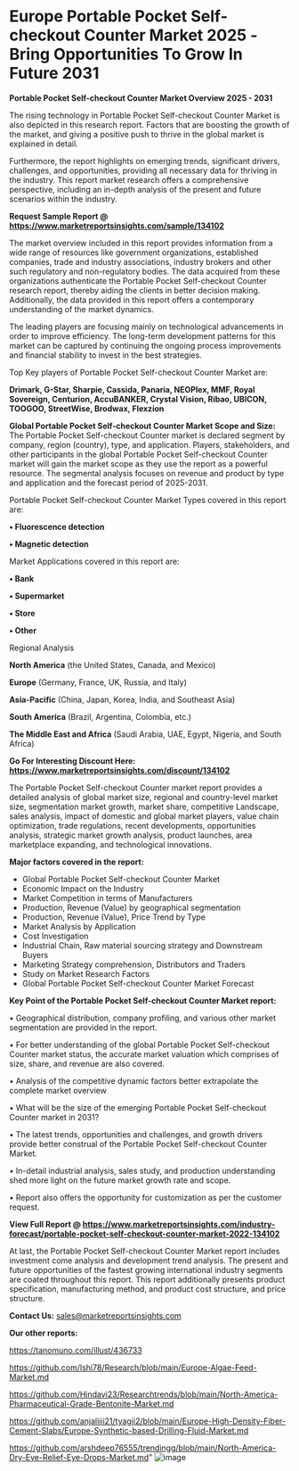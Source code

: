 # Europe Portable Pocket Self-checkout Counter Market 2025 -Bring Opportunities To Grow In Future 2031

<Strong> Portable Pocket Self-checkout Counter Market Overview 2025 - 2031</strong>

The rising technology in Portable Pocket Self-checkout Counter Market is also depicted in this research report. Factors that are boosting the growth of the market, and giving a positive push to thrive in the global market is explained in detail.

Furthermore, the report highlights on emerging trends, significant drivers, challenges, and opportunities, providing all necessary data for thriving in the industry. This report market research offers a comprehensive perspective, including an in-depth analysis of the present and future scenarios within the industry.

<strong>Request Sample Report @ <a href=https://www.marketreportsinsights.com/sample/134102>https://www.marketreportsinsights.com/sample/134102</a></strong>

The market overview included in this report provides information from a wide range of resources like government organizations, established companies, trade and industry associations, industry brokers and other such regulatory and non-regulatory bodies. The data acquired from these organizations authenticate the Portable Pocket Self-checkout Counter research report, thereby aiding the clients in better decision making. Additionally, the data provided in this report offers a contemporary understanding of the market dynamics.

The leading players are focusing mainly on technological advancements in order to improve efficiency. The long-term development patterns for this market can be captured by continuing the ongoing process improvements and financial stability to invest in the best strategies.

Top Key players of Portable Pocket Self-checkout Counter Market are:

<strong>Drimark, G-Star, Sharpie, Cassida, Panaria, NEOPlex, MMF, Royal Sovereign, Centurion, AccuBANKER, Crystal Vision, Ribao, UBICON, TOOGOO, StreetWise, Brodwax, Flexzion</strong>

<strong><b>Global Portable Pocket Self-checkout Counter Market Scope and Size:</b></strong>
The Portable Pocket Self-checkout Counter market is declared segment by company, region (country), type, and application. Players, stakeholders, and other participants in the global Portable Pocket Self-checkout Counter market will gain the market scope as they use the report as a powerful resource. The segmental analysis focuses on revenue and product by type and application and the forecast period of 2025-2031.

Portable Pocket Self-checkout Counter Market Types covered in this report are:

<strong>• Fluorescence detection

• Magnetic detection</strong>

Market Applications covered in this report are:

<strong>• Bank

• Supermarket

• Store

• Other</strong> 

Regional Analysis

<strong>North America</strong> (the United States, Canada, and Mexico)

<strong>Europe</strong> (Germany, France, UK, Russia, and Italy)

<strong>Asia-Pacific</strong> (China, Japan, Korea, India, and Southeast Asia)

<strong>South America</strong> (Brazil, Argentina, Colombia, etc.)

<strong>The Middle East and Africa</strong> (Saudi Arabia, UAE, Egypt, Nigeria, and South Africa)

<strong>Go For Interesting Discount Here: <a href=https://www.marketreportsinsights.com/discount/134102>https://www.marketreportsinsights.com/discount/134102</a></strong>

The Portable Pocket Self-checkout Counter market report provides a detailed analysis of global market size, regional and country-level market size, segmentation market growth, market share, competitive Landscape, sales analysis, impact of domestic and global market players, value chain optimization, trade regulations, recent developments, opportunities analysis, strategic market growth analysis, product launches, area marketplace expanding, and technological innovations.

<strong><b>Major factors covered in the report:</b></strong>
<ul>
  <li>Global Portable Pocket Self-checkout Counter Market </li>
  <li>Economic Impact on the Industry</li>
  <li>Market Competition in terms of Manufacturers</li>
  <li>Production, Revenue (Value) by geographical segmentation</li>
  <li>Production, Revenue (Value), Price Trend by Type</li>
  <li>Market Analysis by Application</li>
  <li>Cost Investigation</li>
  <li>Industrial Chain, Raw material sourcing strategy and Downstream Buyers</li>
  <li>Marketing Strategy comprehension, Distributors and Traders</li>
  <li>Study on Market Research Factors</li>
  <li>Global Portable Pocket Self-checkout Counter Market Forecast</li>
</ul>

<strong><b>Key Point of the Portable Pocket Self-checkout Counter Market report:</b></strong>

• Geographical distribution, company profiling, and various other market segmentation are provided in the report.

• For better understanding of the global Portable Pocket Self-checkout Counter market status, the accurate market valuation which comprises of size, share, and revenue are also covered.

• Analysis of the competitive dynamic factors better extrapolate the complete market overview

• What will be the size of the emerging Portable Pocket Self-checkout Counter market in 2031?

• The latest trends, opportunities and challenges, and growth drivers provide better construal of the Portable Pocket Self-checkout Counter Market.

• In-detail industrial analysis, sales study, and production understanding shed more light on the future market growth rate and scope.

• Report also offers the opportunity for customization as per the customer request.

<strong><b>View Full Report @ <a href=https://www.marketreportsinsights.com/industry-forecast/portable-pocket-self-checkout-counter-market-2022-134102>https://www.marketreportsinsights.com/industry-forecast/portable-pocket-self-checkout-counter-market-2022-134102</a></b></strong>


At last, the Portable Pocket Self-checkout Counter Market report includes investment come analysis and development trend analysis. The present and future opportunities of the fastest growing international industry segments are coated throughout this report. This report additionally presents product specification, manufacturing method, and product cost structure, and price structure.

<strong>Contact Us:</strong>
sales@marketreportsinsights.com

<strong>Our other reports:</strong>

<a href=https://tanomuno.com/illust/436733>https://tanomuno.com/illust/436733</a>

<a href=https://github.com/Ishi78/Research/blob/main/Europe-Algae-Feed-Market.md>https://github.com/Ishi78/Research/blob/main/Europe-Algae-Feed-Market.md</a>

<a href=https://github.com/Hindavi23/Researchtrends/blob/main/North-America-Pharmaceutical-Grade-Bentonite-Market.md>https://github.com/Hindavi23/Researchtrends/blob/main/North-America-Pharmaceutical-Grade-Bentonite-Market.md</a>

<a href=https://github.com/anjaliiii21/tyagii2/blob/main/Europe-High-Density-Fiber-Cement-Slabs/Europe-Synthetic-based-Drilling-Fluid-Market.md>https://github.com/anjaliiii21/tyagii2/blob/main/Europe-High-Density-Fiber-Cement-Slabs/Europe-Synthetic-based-Drilling-Fluid-Market.md</a>

<a href=https://github.com/arshdeep76555/trendingg/blob/main/North-America-Dry-Eye-Relief-Eye-Drops-Market.md>https://github.com/arshdeep76555/trendingg/blob/main/North-America-Dry-Eye-Relief-Eye-Drops-Market.md</a>"
![image](https://github.com/user-attachments/assets/ca28b1af-bdb0-4a80-a4f6-1363acc662d7)
